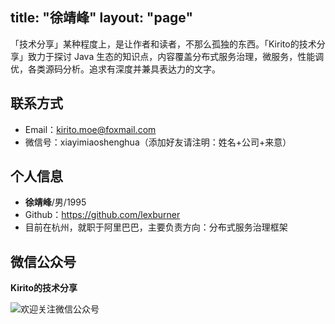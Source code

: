 title: "徐靖峰"
layout: "page"
---

「技术分享」某种程度上，是让作者和读者，不那么孤独的东西。「Kirito的技术分享」致力于探讨 Java 生态的知识点，内容覆盖分布式服务治理，微服务，性能调优，各类源码分析。追求有深度并兼具表达力的文字。

## 联系方式

- Email：kirito.moe@foxmail.com 
- 微信号：xiayimiaoshenghua（添加好友请注明：姓名+公司+来意）

## 个人信息

- **徐靖峰**/男/1995
- Github：https://github.com/lexburner
- 目前在杭州，就职于阿里巴巴，主要负责方向：分布式服务治理框架

## 微信公众号

**Kirito的技术分享**

![欢迎关注微信公众号](http://kirito.iocoder.cn/qrcode_for_gh_c06057be7960_258%20%281%29.jpg)